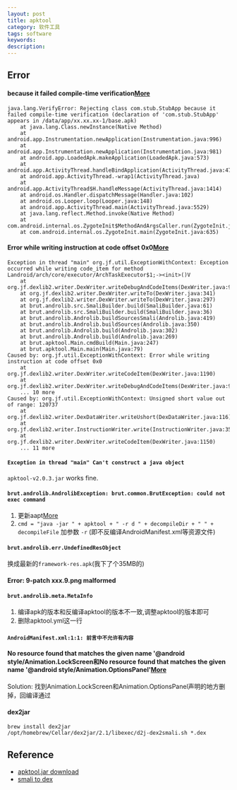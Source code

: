 ```yaml
---
layout: post
title: apktool
category: 软件工具
tags: software
keywords: 
description: 
---
```





## Error

#### because it failed compile-time verification[More](https://juejin.im/entry/56de211e816dfa0059081030)

```
java.lang.VerifyError: Rejecting class com.stub.StubApp because it failed compile-time verification (declaration of 'com.stub.StubApp' appears in /data/app/xx.xx.xx-1/base.apk)
    at java.lang.Class.newInstance(Native Method)
    at android.app.Instrumentation.newApplication(Instrumentation.java:996)
    at android.app.Instrumentation.newApplication(Instrumentation.java:981)
    at android.app.LoadedApk.makeApplication(LoadedApk.java:573)
    at android.app.ActivityThread.handleBindApplication(ActivityThread.java:4742)
    at android.app.ActivityThread.-wrap1(ActivityThread.java)
    at android.app.ActivityThread$H.handleMessage(ActivityThread.java:1414)
    at android.os.Handler.dispatchMessage(Handler.java:102)
    at android.os.Looper.loop(Looper.java:148)
    at android.app.ActivityThread.main(ActivityThread.java:5529)
    at java.lang.reflect.Method.invoke(Native Method)
    at com.android.internal.os.ZygoteInit$MethodAndArgsCaller.run(ZygoteInit.java:745)
    at com.android.internal.os.ZygoteInit.main(ZygoteInit.java:635)
```

#### Error while writing instruction at code offset 0x0[More](https://github.com/JesusFreke/smali/issues/469)

```
Exception in thread "main" org.jf.util.ExceptionWithContext: Exception occurred while writing code_item for method Landroid/arch/core/executor/ArchTaskExecutor$1;-><init>()V
	at org.jf.dexlib2.writer.DexWriter.writeDebugAndCodeItems(DexWriter.java:917)
	at org.jf.dexlib2.writer.DexWriter.writeTo(DexWriter.java:341)
	at org.jf.dexlib2.writer.DexWriter.writeTo(DexWriter.java:297)
	at brut.androlib.src.SmaliBuilder.build(SmaliBuilder.java:61)
	at brut.androlib.src.SmaliBuilder.build(SmaliBuilder.java:36)
	at brut.androlib.Androlib.buildSourcesSmali(Androlib.java:419)
	at brut.androlib.Androlib.buildSources(Androlib.java:350)
	at brut.androlib.Androlib.build(Androlib.java:302)
	at brut.androlib.Androlib.build(Androlib.java:269)
	at brut.apktool.Main.cmdBuild(Main.java:247)
	at brut.apktool.Main.main(Main.java:79)
Caused by: org.jf.util.ExceptionWithContext: Error while writing instruction at code offset 0x0
	at org.jf.dexlib2.writer.DexWriter.writeCodeItem(DexWriter.java:1190)
	at org.jf.dexlib2.writer.DexWriter.writeDebugAndCodeItems(DexWriter.java:913)
	... 10 more
Caused by: org.jf.util.ExceptionWithContext: Unsigned short value out of range: 120737
	at org.jf.dexlib2.writer.DexDataWriter.writeUshort(DexDataWriter.java:116)
	at org.jf.dexlib2.writer.InstructionWriter.write(InstructionWriter.java:356)
	at org.jf.dexlib2.writer.DexWriter.writeCodeItem(DexWriter.java:1150)
	... 11 more
```

#### `Exception in thread "main" Can't construct a java object`

`apktool-v2.0.3.jar` works fine.

#### `brut.androlib.AndrolibException: brut.common.BrutException: could not exec command`

1. 更新aapt[More](https://github.com/iBotPeaches/Apktool/pull/1390)
2. `cmd = "java -jar " + apktool + " -r d " + decompileDir + " " + decompileFile` 加参数 `-r` (即不反编译AndroidManifest.xml等资源文件)

#### `brut.androlib.err.UndefinedResObject`

换成最新的`framework-res.apk`(我下了个35MB的)

#### Error: 9-patch xxx.9.png malformed

#### `brut.androlib.meta.MetaInfo`

1. 编译apk的版本和反编译apktool的版本不一致,调整apktool的版本即可
2. 删除apktool.yml这一行

#### `AndroidManifest.xml:1:1: 前言中不允许有内容`

#### No resource found that matches the given name '@android style/Animation.LockScreen和No resource found that matches the given name '@android style/Animation.OptionsPanel'[More](https://www.jianshu.com/p/d3f20f0d28e4)

Solution:
找到Animation.LockScreen和Animation.OptionsPanel声明的地方删掉，回编译通过


#### dex2jar

```
brew install dex2jar
/opt/homebrew/Cellar/dex2jar/2.1/libexec/d2j-dex2smali.sh *.dex
```

## Reference

* [apktool.jar download](https://bitbucket.org/iBotPeaches/apktool/downloads/)
* [smali to dex](https://bitbucket.org/JesusFreke/smali/downloads/?tab=downloads)
